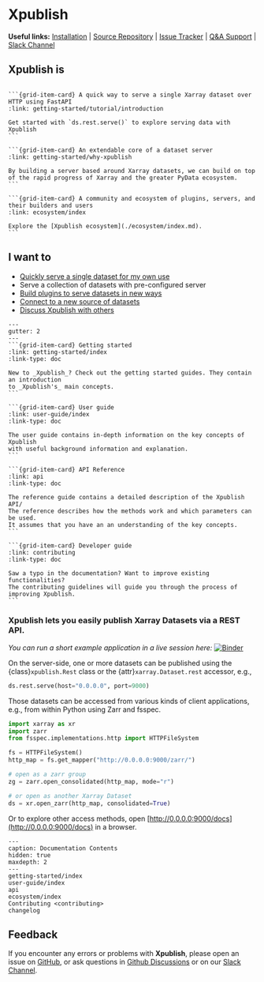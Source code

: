 # Xpublish

**Useful links:** [Installation](getting-started/installation) | [Source Repository](https://github.com/xpublish-community/xpublish/) | [Issue Tracker](https://github.com/xpublish-community/xpublish/issues) | [Q&A Support](https://github.com/xpublish-community/xpublish/discussions/categories/q-a?discussions_q=category%3AQ%26A+) | [Slack Channel](./ecosystem/index.md#slack)

## Xpublish is

````{grid} 3

```{grid-item-card} A quick way to serve a single Xarray dataset over HTTP using FastAPI
:link: getting-started/tutorial/introduction

Get started with `ds.rest.serve()` to explore serving data with Xpublish
```

```{grid-item-card} An extendable core of a dataset server
:link: getting-started/why-xpublish

By building a server based around Xarray datasets, we can build on top of the rapid progress of Xarray and the greater PyData ecosystem.
```

```{grid-item-card} A community and ecosystem of plugins, servers, and their builders and users
:link: ecosystem/index

Explore the [Xpublish ecosystem](./ecosystem/index.md).
```

````

## I want to

- [Quickly serve a single dataset for my own use](getting-started/tutorial/introduction)
- Serve a collection of datasets with pre-configured server
- [Build plugins to serve datasets in new ways](getting-started/tutorial/dataset-router-plugin)
- [Connect to a new source of datasets](getting-started/tutorial/dataset-provider-plugin)
- [Discuss Xpublish with others](ecosystem/index.md#connect)

````{grid} 1 1 2 2
---
gutter: 2
---
```{grid-item-card} Getting started
:link: getting-started/index
:link-type: doc

New to _Xpublish_? Check out the getting started guides. They contain an introduction
to _Xpublish's_ main concepts.
```

```{grid-item-card} User guide
:link: user-guide/index
:link-type: doc

The user guide contains in-depth information on the key concepts of Xpublish
with useful background information and explanation.
```

```{grid-item-card} API Reference
:link: api
:link-type: doc

The reference guide contains a detailed description of the Xpublish API/
The reference describes how the methods work and which parameters can be used.
It assumes that you have an an understanding of the key concepts.
```

```{grid-item-card} Developer guide
:link: contributing
:link-type: doc

Saw a typo in the documentation? Want to improve existing functionalities?
The contributing guidelines will guide you through the process of improving Xpublish.
```

````

### Xpublish lets you easily publish Xarray Datasets via a REST API.

_You can run a short example application in a live session here:_ [![Binder](https://mybinder.org/badge_logo.svg)](https://mybinder.org/v2/gh/xpublish-community/xpublish/master)

On the server-side, one or more datasets can be published using the
{class}`xpublish.Rest` class or the {attr}`xarray.Dataset.rest` accessor, e.g.,

```python
ds.rest.serve(host="0.0.0.0", port=9000)
```

Those datasets can be accessed from various kinds of client applications, e.g.,
from within Python using Zarr and fsspec.

```python
import xarray as xr
import zarr
from fsspec.implementations.http import HTTPFileSystem

fs = HTTPFileSystem()
http_map = fs.get_mapper("http://0.0.0.0:9000/zarr/")

# open as a zarr group
zg = zarr.open_consolidated(http_map, mode="r")

# or open as another Xarray Dataset
ds = xr.open_zarr(http_map, consolidated=True)
```

Or to explore other access methods, open [http://0.0.0.0:9000/docs](http://0.0.0.0:9000/docs) in a browser.

```{toctree}
---
caption: Documentation Contents
hidden: true
maxdepth: 2
---
getting-started/index
user-guide/index
api
ecosystem/index
Contributing <contributing>
changelog
```

## Feedback

If you encounter any errors or problems with **Xpublish**, please open an issue
on [GitHub](http://github.com/xpublish-community/xpublish), or ask questions in [Github Discussions](https://github.com/xpublish-community/xpublish/discussions/categories/q-a?discussions_q=category%3AQ%26A+) or on our [Slack Channel](./ecosystem/index.md#slack).
